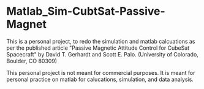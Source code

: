 # Matlab_Sim-CubtSat-Passive-Magnet

This is a personal project, to redo the simulation and matlab calcuations as per the published article "Passive Magnetic Attitude Control for CubeSat
Spacecraft" by David T. Gerhardt and Scott E. Palo. (University of Colorado, Boulder, CO 80309)

This personal project is not meant for commercial purposes. It is meant for personal practice on matlab for calucations, simulation, and data analysis. 

